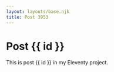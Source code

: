 ```yaml
---
layout: layouts/base.njk
title: Post 3953
---
```


# Post {{ id }}

This is post {{ id }} in my Eleventy project.
